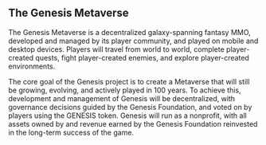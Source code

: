 <h2>The Genesis Metaverse</h2>
<p>The Genesis Metaverse is a decentralized galaxy-spanning fantasy MMO, developed and managed by its player community, and played on mobile and desktop devices. Players will travel from world to world, complete player-created quests, fight player-created enemies, and explore player-created environments.</p>
<p>The core goal of the Genesis project is to create a Metaverse that will still be growing, evolving, and actively played in 100 years. To achieve this, development and management of Genesis will be decentralized, with governance decisions guided by the Genesis Foundation, and voted on by players using the GENESIS token. Genesis will run as a nonprofit, with all assets owned by and revenue earned by the Genesis Foundation reinvested in the long-term success of the game.</p>